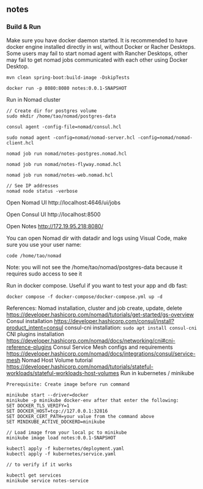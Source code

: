 ## notes


### Build & Run
Make sure you have docker daemon started.
It is recommended to have docker engine installed directly in wsl, without Docker or Racher Desktops.
Some users may fail to start nomad agent with Rancher Desktops, other may fail to get nomad jobs communicated with each other using Docker Desktop. 

```
mvn clean spring-boot:build-image -DskipTests

docker run -p 8080:8080 notes:0.0.1-SNAPSHOT
```

Run in Nomad cluster
```
// Create dir for postgres volume
sudo mkdir /home/tao/nomad/postgres-data

consul agent -config-file=nomad/consul.hcl

sudo nomad agent -config=nomad/nomad-server.hcl -config=nomad/nomad-client.hcl

nomad job run nomad/notes-postgres.nomad.hcl

nomad job run nomad/notes-flyway.nomad.hcl

nomad job run nomad/notes-web.nomad.hcl 

// See IP addresses
nomad node status -verbose
```

Open Nomad UI
http://localhost:4646/ui/jobs

Open Consul UI
http://localhost:8500

Open Notes
http://172.19.95.218:8080/

You can open Nomad dir with datadir and logs using Visual Code, make sure you use your user name:
```
code /home/tao/nomad
```
Note: you will not see the /home/tao/nomad/postgres-data because it requires sudo access to see it

Run in docker compose. Useful if you want to test your app and db fast:
```
docker compose -f docker-compose/docker-compose.yml up -d
```

References:
Nomad installation, cluster and job create, update, delete https://developer.hashicorp.com/nomad/tutorials/get-started/gs-overview
Consul installation https://developer.hashicorp.com/consul/install?product_intent=consul
consul-cni installation: `sudo apt install consul-cni`
CNI plugins installation https://developer.hashicorp.com/nomad/docs/networking/cni#cni-reference-plugins
Consul Service Mesh configs and requirements https://developer.hashicorp.com/nomad/docs/integrations/consul/service-mesh
Nomad Host Volume tutorial https://developer.hashicorp.com/nomad/tutorials/stateful-workloads/stateful-workloads-host-volumes
Run in kubernetes / minikube
```
Prerequisite: Create image before run command

minikube start --driver=docker
minikube -p minikube docker-env after that enter the following:
SET DOCKER_TLS_VERIFY=1
SET DOCKER_HOST=tcp://127.0.0.1:32816
SET DOCKER_CERT_PATH=your value from the command above
SET MINIKUBE_ACTIVE_DOCKERD=minikube

// Load image from your local pc to minikube 
minikube image load notes:0.0.1-SNAPSHOT

kubectl apply -f kubernetes/deployment.yaml
kubectl apply -f kubernetes/service.yaml

// to verify if it works 

kubectl get services
minikube service notes-service

```